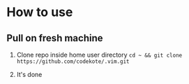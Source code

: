 # How to use

## Pull on fresh machine
1. Clone repo inside home user directory
`cd ~ && git clone https://github.com/codekote/.vim.git`

2. It's done

